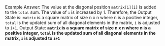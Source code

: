Example Answer:
The value at the diagonal position `matrix[i][i]` is added to the `total` sum. The value of `i` is increased by 1. Therefore, the Output State is: `matrix` is a square matrix of size n x n where n is a positive integer, `total` is the updated sum of all diagonal elements in the matrix, `i` is adjusted to `i+1`.
Output State: **`matrix` is a square matrix of size n x n where n is a positive integer, `total` is the updated sum of all diagonal elements in the matrix, `i` is adjusted to `i+1`**